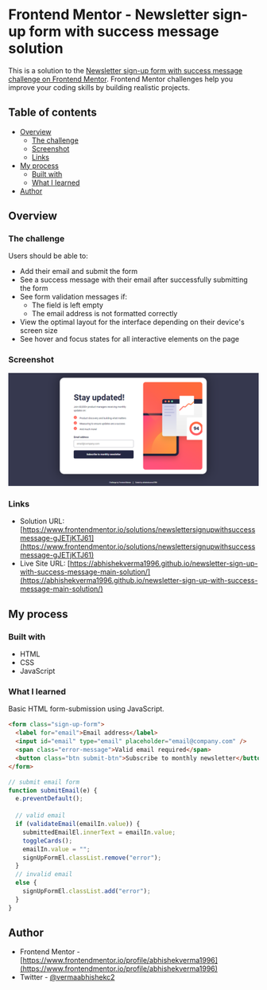 # Frontend Mentor - Newsletter sign-up form with success message solution

This is a solution to the [Newsletter sign-up form with success message challenge on Frontend Mentor](https://www.frontendmentor.io/solutions/newslettersignupwithsuccessmessage-gJETjKTJ61). Frontend Mentor challenges help you improve your coding skills by building realistic projects.

## Table of contents

- [Overview](#overview)
  - [The challenge](#the-challenge)
  - [Screenshot](#screenshot)
  - [Links](#links)
- [My process](#my-process)
  - [Built with](#built-with)
  - [What I learned](#what-i-learned)
- [Author](#author)

## Overview

### The challenge

Users should be able to:

- Add their email and submit the form
- See a success message with their email after successfully submitting the form
- See form validation messages if:
  - The field is left empty
  - The email address is not formatted correctly
- View the optimal layout for the interface depending on their device's screen size
- See hover and focus states for all interactive elements on the page

### Screenshot

![](./assets/images/screenshot.png)

### Links

- Solution URL: [https://www.frontendmentor.io/solutions/newslettersignupwithsuccessmessage-gJETjKTJ61](https://www.frontendmentor.io/solutions/newslettersignupwithsuccessmessage-gJETjKTJ61)
- Live Site URL: [https://abhishekverma1996.github.io/newsletter-sign-up-with-success-message-main-solution/](https://abhishekverma1996.github.io/newsletter-sign-up-with-success-message-main-solution/)

## My process

### Built with

- HTML
- CSS
- JavaScript

### What I learned

Basic HTML form-submission using JavaScript.

```html
<form class="sign-up-form">
  <label for="email">Email address</label>
  <input id="email" type="email" placeholder="email@company.com" />
  <span class="error-message">Valid email required</span>
  <button class="btn submit-btn">Subscribe to monthly newsletter</button>
</form>
```

```js
// submit email form
function submitEmail(e) {
  e.preventDefault();

  // valid email
  if (validateEmail(emailIn.value)) {
    submittedEmailEl.innerText = emailIn.value;
    toggleCards();
    emailIn.value = "";
    signUpFormEl.classList.remove("error");
  }
  // invalid email
  else {
    signUpFormEl.classList.add("error");
  }
}
```

## Author

- Frontend Mentor - [https://www.frontendmentor.io/profile/abhishekverma1996](https://www.frontendmentor.io/profile/abhishekverma1996)
- Twitter - [@vermaabhishekc2](https://twitter.com/vermaabhishekc2)
